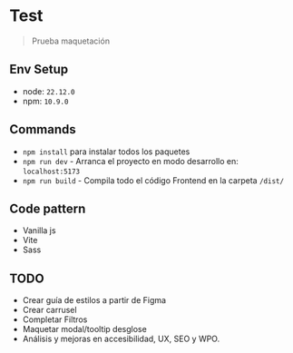 # Test

> Prueba maquetación

## Env Setup
  - node: `22.12.0`
  - npm: `10.9.0`

## Commands
  - `npm install` para instalar todos los paquetes
  - `npm run dev` - Arranca el proyecto en modo desarrollo en: `localhost:5173` 
  - `npm run build` - Compila todo el código Frontend en la carpeta `/dist/`

## Code pattern
  - Vanilla js
  - Vite
  - Sass

## TODO
  - Crear guía de estilos a partir de Figma
  - Crear carrusel
  - Completar Filtros
  - Maquetar modal/tooltip desglose
  - Análisis y mejoras en accesibilidad, UX, SEO y WPO.

